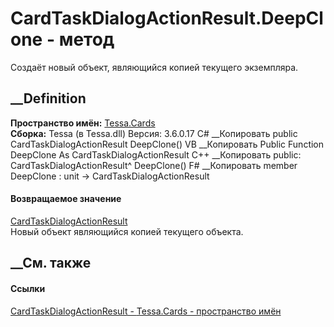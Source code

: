 # CardTaskDialogActionResult.DeepClone - метод
Создаёт новый объект, являющийся копией текущего экземпляра.
## __Definition
 **Пространство имён:** [Tessa.Cards](N_Tessa_Cards.htm)  
 **Сборка:** Tessa (в Tessa.dll) Версия: 3.6.0.17
C# __Копировать
     public CardTaskDialogActionResult DeepClone()
VB __Копировать
     Public Function DeepClone As CardTaskDialogActionResult
C++ __Копировать
     public:
    CardTaskDialogActionResult^ DeepClone()
F# __Копировать
     member DeepClone : unit -> CardTaskDialogActionResult 
#### Возвращаемое значение
[CardTaskDialogActionResult](T_Tessa_Cards_CardTaskDialogActionResult.htm)  
Новый объект являющийся копией текущего объекта.
##  __См. также
#### Ссылки
[CardTaskDialogActionResult - ](T_Tessa_Cards_CardTaskDialogActionResult.htm)
[Tessa.Cards - пространство имён](N_Tessa_Cards.htm)

